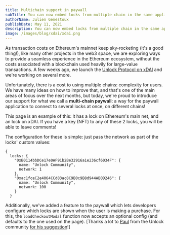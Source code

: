 ```yaml
---
title: Multichain support in paywall
subTitle: You can now embed locks from multiple chain in the same application!
authorName: Julien Genestoux
publishDate: May 11, 2021
description: You can now embed locks from multiple chain in the same application! Also, you can customize the configuration for the checkout modal, independently of the paywall configuration!
image: /images/blog/xdai/xdai.png
---
```


As transaction costs on Ethereum's mainnet keep sky-rocketing (it's a good thing!), like many other projects in the web3 space, we are exploring ways to provide a seamless experience in the Ethereum ecosystem, without the costs associated with a blockchain used heavily for large-value transactions. A few weeks ago, we launch the [Unlock Protocol on xDAI](/blog/xdai) and we're working on several more.

Unfortunately, there is a cost to using multiple chains: complexity for users. We have many ideas on how to improve that, and that's one of the main areas of focus over the next months, but today, we're proud to introduce our support for what we call a **multi-chain paywall**: a way for the paywall application to connect to several locks at once, on different chains!

This page is an example of this: it has a lock on Ethereum's main net, and an lock on xDAI. If you have a key (NFT) to any of these 2 locks, you will be able to leave comments!

The configuration for these is simple: just pass the network as part of the locks' custom values:

```
{
  locks: {
    "0xB0114bbDCe17e0AF91b2Be32916a1e236cf6034F": {
      name: "Unlock Community",
      network: 1
    },
    "0xac1fceC2e4064CCd83ac8C9B0c9B8d944AB0D246": {
      name: "Unlock Community",
      network: 100
    }
  }
```

Additionally, we've added a feature to the paywall which lets developers configure which locks are shown when the user is making a purchase. For this, the `loadCheckoutModal` function now accepts an optional config (and defaults to the one used on the page). [Thanks a lot to [Paul](https://twitter.com/pswgnr) from the Unlock community [for his suggestion](https://github.com/unlock-protocol/unlock/issues/7072)!]
